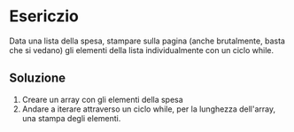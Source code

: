 # Esericzio #
Data una lista della spesa, stampare sulla pagina (anche brutalmente, basta che si vedano) gli elementi della lista individualmente con un ciclo while.

## Soluzione ##
1. Creare un array con gli elementi della spesa
2. Andare a iterare attraverso un ciclo while, per la lunghezza dell'array, una stampa degli elementi. 